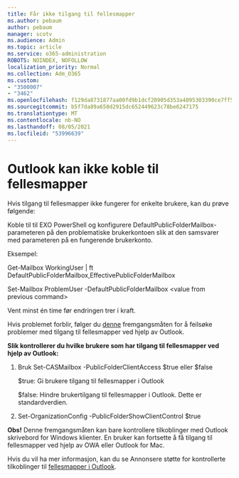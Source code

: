 ```yaml
---
title: Får ikke tilgang til fellesmapper
ms.author: pebaum
author: pebaum
manager: scotv
ms.audience: Admin
ms.topic: article
ms.service: o365-administration
ROBOTS: NOINDEX, NOFOLLOW
localization_priority: Normal
ms.collection: Adm_O365
ms.custom:
- "3500007"
- "3462"
ms.openlocfilehash: f129da8731877aa00fd9b1dcf20905d353a4895303390ce7ff5642a8ff3ccbc2
ms.sourcegitcommit: b5f7da89a650d2915dc652449623c78be6247175
ms.translationtype: MT
ms.contentlocale: nb-NO
ms.lasthandoff: 08/05/2021
ms.locfileid: "53996639"
---
```

# <a name="outlook-cannot-connect-to-public-folders"></a>Outlook kan ikke koble til fellesmapper

Hvis tilgang til fellesmapper ikke fungerer for enkelte brukere, kan du prøve følgende:

Koble til til EXO PowerShell og konfigurere DefaultPublicFolderMailbox-parameteren på den problematiske brukerkontoen slik at den samsvarer med parameteren på en fungerende brukerkonto.

Eksempel:

Get-Mailbox WorkingUser | ft DefaultPublicFolderMailbox,EffectivePublicFolderMailbox

Set-Mailbox ProblemUser -DefaultPublicFolderMailbox \<value from previous command>

Vent minst én time før endringen trer i kraft.

Hvis problemet forblir, følger du [denne](https://aka.ms/pfcte) fremgangsmåten for å feilsøke problemer med tilgang til fellesmapper ved hjelp av Outlook.
 
**Slik kontrollerer du hvilke brukere som har tilgang til fellesmapper ved hjelp av Outlook:**

1.  Bruk Set-CASMailbox <mailboxname> -PublicFolderClientAccess $true eller $false  
      
    $true: Gi brukere tilgang til fellesmapper i Outlook  
      
    $false: Hindre brukertilgang til fellesmapper i Outlook. Dette er standardverdien.  
        
2.  Set-OrganizationConfig -PublicFolderShowClientControl $true   
      
**Obs!** Denne fremgangsmåten kan bare kontrollere tilkoblinger med Outlook skrivebord for Windows klienter. En bruker kan fortsette å få tilgang til fellesmapper ved hjelp av OWA eller Outlook for Mac.
 
Hvis du vil ha mer informasjon, kan du se Annonsere støtte for kontrollerte tilkoblinger til [fellesmapper i Outlook](https://aka.ms/controlpf).